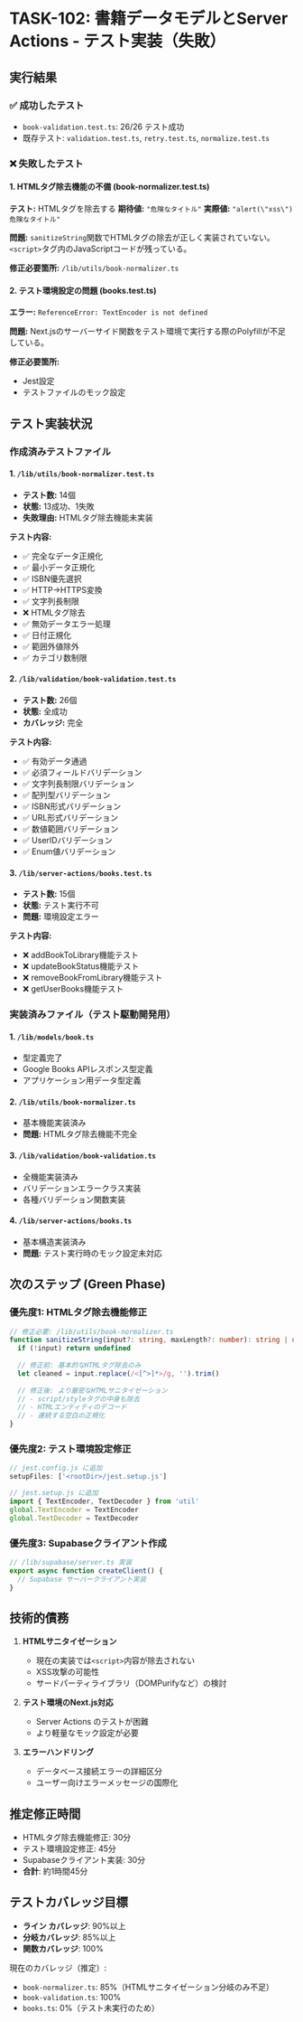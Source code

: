 # TASK-102: 書籍データモデルとServer Actions - テスト実装（失敗）

## 実行結果

### ✅ 成功したテスト
- `book-validation.test.ts`: 26/26 テスト成功
- 既存テスト: `validation.test.ts`, `retry.test.ts`, `normalize.test.ts`

### ❌ 失敗したテスト

#### 1. HTMLタグ除去機能の不備 (book-normalizer.test.ts)

**テスト:** HTMLタグを除去する
**期待値:** `"危険なタイトル"`
**実際値:** `"alert(\"xss\")危険なタイトル"`

**問題:** 
`sanitizeString`関数でHTMLタグの除去が正しく実装されていない。`<script>`タグ内のJavaScriptコードが残っている。

**修正必要箇所:** `/lib/utils/book-normalizer.ts`

#### 2. テスト環境設定の問題 (books.test.ts)

**エラー:** `ReferenceError: TextEncoder is not defined`

**問題:** 
Next.jsのサーバーサイド関数をテスト環境で実行する際のPolyfillが不足している。

**修正必要箇所:** 
- Jest設定
- テストファイルのモック設定

## テスト実装状況

### 作成済みテストファイル

#### 1. `/lib/utils/book-normalizer.test.ts`
- **テスト数:** 14個
- **状態:** 13成功、1失敗
- **失敗理由:** HTMLタグ除去機能未実装

**テスト内容:**
- ✅ 完全なデータ正規化
- ✅ 最小データ正規化
- ✅ ISBN優先選択
- ✅ HTTP→HTTPS変換
- ✅ 文字列長制限
- ❌ HTMLタグ除去
- ✅ 無効データエラー処理
- ✅ 日付正規化
- ✅ 範囲外値除外
- ✅ カテゴリ数制限

#### 2. `/lib/validation/book-validation.test.ts`
- **テスト数:** 26個
- **状態:** 全成功
- **カバレッジ:** 完全

**テスト内容:**
- ✅ 有効データ通過
- ✅ 必須フィールドバリデーション
- ✅ 文字列長制限バリデーション  
- ✅ 配列型バリデーション
- ✅ ISBN形式バリデーション
- ✅ URL形式バリデーション
- ✅ 数値範囲バリデーション
- ✅ UserIDバリデーション
- ✅ Enum値バリデーション

#### 3. `/lib/server-actions/books.test.ts`
- **テスト数:** 15個
- **状態:** テスト実行不可
- **問題:** 環境設定エラー

**テスト内容:**
- ❌ addBookToLibrary機能テスト
- ❌ updateBookStatus機能テスト
- ❌ removeBookFromLibrary機能テスト
- ❌ getUserBooks機能テスト

### 実装済みファイル（テスト駆動開発用）

#### 1. `/lib/models/book.ts`
- 型定義完了
- Google Books APIレスポンス型定義
- アプリケーション用データ型定義

#### 2. `/lib/utils/book-normalizer.ts`
- 基本機能実装済み
- **問題:** HTMLタグ除去機能不完全

#### 3. `/lib/validation/book-validation.ts`
- 全機能実装済み
- バリデーションエラークラス実装
- 各種バリデーション関数実装

#### 4. `/lib/server-actions/books.ts`
- 基本構造実装済み
- **問題:** テスト実行時のモック設定未対応

## 次のステップ (Green Phase)

### 優先度1: HTMLタグ除去機能修正

```typescript
// 修正必要: /lib/utils/book-normalizer.ts
function sanitizeString(input?: string, maxLength?: number): string | undefined {
  if (!input) return undefined
  
  // 修正前: 基本的なHTMLタグ除去のみ
  let cleaned = input.replace(/<[^>]*>/g, '').trim()
  
  // 修正後: より厳密なHTMLサニタイゼーション
  // - script/styleタグの中身も除去
  // - HTMLエンティティのデコード
  // - 連続する空白の正規化
}
```

### 優先度2: テスト環境設定修正

```javascript
// jest.config.js に追加
setupFiles: ['<rootDir>/jest.setup.js']

// jest.setup.js に追加  
import { TextEncoder, TextDecoder } from 'util'
global.TextEncoder = TextEncoder
global.TextDecoder = TextDecoder
```

### 優先度3: Supabaseクライアント作成

```typescript
// /lib/supabase/server.ts 実装
export async function createClient() {
  // Supabase サーバークライアント実装
}
```

## 技術的債務

1. **HTMLサニタイゼーション**
   - 現在の実装では`<script>`内容が除去されない
   - XSS攻撃の可能性
   - サードパーティライブラリ（DOMPurifyなど）の検討

2. **テスト環境のNext.js対応**
   - Server Actions のテストが困難
   - より軽量なモック設定が必要

3. **エラーハンドリング**
   - データベース接続エラーの詳細区分
   - ユーザー向けエラーメッセージの国際化

## 推定修正時間

- HTMLタグ除去機能修正: 30分
- テスト環境設定修正: 45分  
- Supabaseクライアント実装: 30分
- **合計**: 約1時間45分

## テストカバレッジ目標

- **ライン カバレッジ**: 90%以上
- **分岐カバレッジ**: 85%以上
- **関数カバレッジ**: 100%

現在のカバレッジ（推定）:
- `book-normalizer.ts`: 85%（HTMLサニタイゼーション分岐のみ不足）
- `book-validation.ts`: 100%
- `books.ts`: 0%（テスト未実行のため）